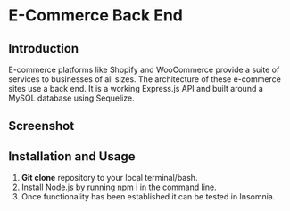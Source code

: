 # E-Commerce Back End

## Introduction

E-commerce platforms like Shopify and WooCommerce provide a suite of services to businesses of all sizes. The architecture of these e-commerce sites use a back end. It is a working Express.js API and built around a MySQL database using Sequelize. 

## Screenshot

## Installation and Usage

1. <b>Git clone</b> repository to your local terminal/bash. <br>
2. Install Node.js by running npm i in the command line. <br>
3. Once functionality has been established it can be tested in Insomnia. 